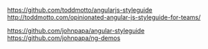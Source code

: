 https://github.com/toddmotto/angularjs-styleguide
http://toddmotto.com/opinionated-angular-js-styleguide-for-teams/

https://github.com/johnpapa/angular-styleguide
https://github.com/johnpapa/ng-demos
